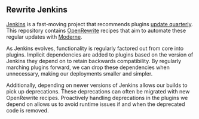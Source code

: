 ## Rewrite Jenkins

[Jenkins][jenkins] is a fast-moving project that recommends plugins [update quarterly][choosing-version].
This repository contains [OpenRewrite][open-rewrite] recipes that aim to automate these regular updates with [Moderne][moderne].

As Jenkins evolves, functionality is regularly factored out from core into plugins.
Implicit dependencies are added to plugins based on the version of Jenkins they depend on to retain backwards compatibility.
By regularly marching plugins forward, we can drop these dependencies when unnecessary, making our deployments smaller and simpler.

Additionally, depending on newer versions of Jenkins allows our builds to pick up deprecations.
These deprecations can often be migrated with new OpenRewrite recipes.
Proactively handling deprecations in the plugins we depend on allows us to avoid runtime issues if and when the deprecated code is removed.

[jenkins]: https://jenkins.io
[choosing-version]: https://www.jenkins.io/doc/developer/plugin-development/choosing-jenkins-baseline/
[open-rewrite]: https://docs.openrewrite.org/
[moderne]: https://www.moderne.io/
